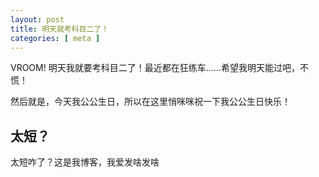 ```yaml
---
layout: post
title: 明天就考科目二了！
categories: [ meta ]
---
```



VROOM! 明天我就要考科目二了！最近都在狂练车……希望我明天能过吧，不慌！

然后就是，今天我公公生日，所以在这里悄咪咪祝一下我公公生日快乐！


## 太短？

太短咋了？这是我博客，我爱发啥发啥